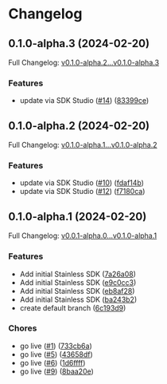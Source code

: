 # Changelog

## 0.1.0-alpha.3 (2024-02-20)

Full Changelog: [v0.1.0-alpha.2...v0.1.0-alpha.3](https://github.com/clibrain/python-sdk/compare/v0.1.0-alpha.2...v0.1.0-alpha.3)

### Features

* update via SDK Studio ([#14](https://github.com/clibrain/python-sdk/issues/14)) ([83399ce](https://github.com/clibrain/python-sdk/commit/83399cebe190801627a6e539c3c600a04a5b7151))

## 0.1.0-alpha.2 (2024-02-20)

Full Changelog: [v0.1.0-alpha.1...v0.1.0-alpha.2](https://github.com/clibrain/python-sdk/compare/v0.1.0-alpha.1...v0.1.0-alpha.2)

### Features

* update via SDK Studio ([#10](https://github.com/clibrain/python-sdk/issues/10)) ([fdaf14b](https://github.com/clibrain/python-sdk/commit/fdaf14b6a12e4f48258d1f69265674bc5f6c97ec))
* update via SDK Studio ([#12](https://github.com/clibrain/python-sdk/issues/12)) ([f7180ca](https://github.com/clibrain/python-sdk/commit/f7180caac484ef097a9a3fdd3c839556ac22e7a2))

## 0.1.0-alpha.1 (2024-02-20)

Full Changelog: [v0.0.1-alpha.0...v0.1.0-alpha.1](https://github.com/clibrain/python-sdk/compare/v0.0.1-alpha.0...v0.1.0-alpha.1)

### Features

* Add initial Stainless SDK ([7a26a08](https://github.com/clibrain/python-sdk/commit/7a26a0850b3fd6a61d0c594991c472342651f661))
* Add initial Stainless SDK ([e9c0cc3](https://github.com/clibrain/python-sdk/commit/e9c0cc39800c07a9dc15a1b43f6a70d5e9b2385a))
* Add initial Stainless SDK ([eb8af28](https://github.com/clibrain/python-sdk/commit/eb8af2844d4cd13010354caa949accc2566982f4))
* Add initial Stainless SDK ([ba243b2](https://github.com/clibrain/python-sdk/commit/ba243b21d5ae992aa9fbaef220340bf181b16a43))
* create default branch ([6c193d9](https://github.com/clibrain/python-sdk/commit/6c193d967adbc5b35b5eed3c630b2858c4720024))


### Chores

* go live ([#1](https://github.com/clibrain/python-sdk/issues/1)) ([733cb6a](https://github.com/clibrain/python-sdk/commit/733cb6a9e5cd962756db1b43ff385825dfa9f386))
* go live ([#5](https://github.com/clibrain/python-sdk/issues/5)) ([43658df](https://github.com/clibrain/python-sdk/commit/43658dff384a0c7732e1bacfc31ef135e899256c))
* go live ([#6](https://github.com/clibrain/python-sdk/issues/6)) ([1d6ffff](https://github.com/clibrain/python-sdk/commit/1d6ffffd039b68790ff0b54b7ce4ceb8b9ad049f))
* go live ([#9](https://github.com/clibrain/python-sdk/issues/9)) ([8baa20e](https://github.com/clibrain/python-sdk/commit/8baa20ebc8823b848466fca3ccdd2eb9eab3110a))
